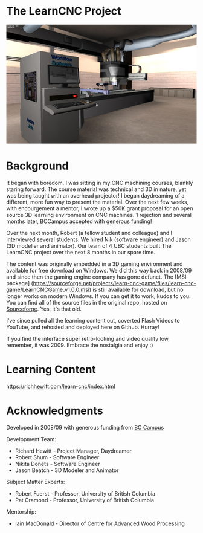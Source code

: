 # The LearnCNC Project
![LearnCNC screenshot 1](https://github.com/richhewitt/learn-cnc/blob/main/screenshots/LearnCNC1.jpg)

# Background
It began with boredom.  I was sitting in my CNC machining courses, blankly staring forward.  The course material was technical and 3D in nature, yet was being taught with an overhead projector!  I began daydreaming of a different, more fun way to present the material.  Over the next few weeks, with encourgement a mentor, I wrote up a $50K grant proposal for an open source 3D learning environment on CNC machines.  1 rejection and several months later, BCCampus accepted with generous funding!

Over the next month, Robert (a fellow student and colleague) and I interviewed several students.  We hired Nik (software engineer) and Jason (3D modeller and animator).  Our team of 4 UBC students built The LearnCNC project over the next 8 months in our spare time.

The content was originally embedded in a 3D gaming environment and available for free download on Windows.  We did this way back in 2008/09 and since then the gaming engine company has gone defunct.  The [MSI package] (https://sourceforge.net/projects/learn-cnc-game/files/learn-cnc-game/LearnCNCGame_v1.0.0.msi) is still available for download, but no longer works on modern Windows.  If you can get it to work, kudos to you.  You can find all of the source files in the original repo, hosted on [Sourceforge](https://sourceforge.net/projects/learn-cnc-game/).  Yes, it's that old.

I've since pulled all the learning content out, coverted Flash Videos to YouTube, and rehosted and deployed here on Github.  Hurray!

If you find the interface super retro-looking and video quality low, remember, it was 2009.  Embrace the nostalgia and enjoy :)

# Learning Content
https://richhewitt.com/learn-cnc/index.html

# Acknowledgments 
Developed in 2008/09 with generous funding from [BC Campus](https://bccampus.ca/)

Development Team:
- Richard Hewitt - Project Manager, Daydreamer
- Robert Shum - Software Engineer
- Nikita Donets - Software Engineer
- Jason Beatch - 3D Modeler and Animator

Subject Matter Experts:
- Robert Fuerst - Professor, University of British Columbia
- Pat Cramond - Professor, University of British Columbia

Mentorship:
- Iain MacDonald - Director of Centre for Advanced Wood Processing


